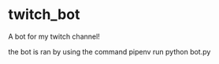# twitch_bot
A bot for my twitch channel!


the bot is ran by using the command pipenv run python bot.py 